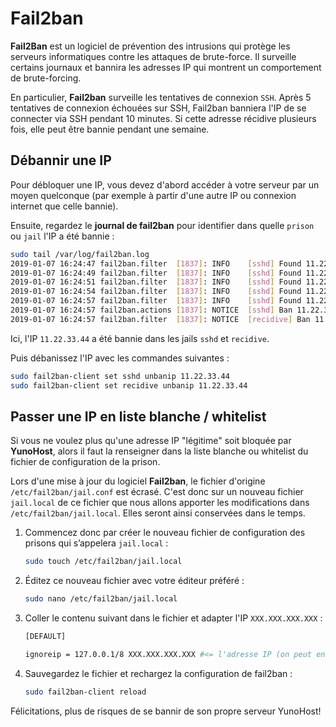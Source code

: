 # Fail2ban

**Fail2Ban** est un logiciel de prévention des intrusions qui protège les serveurs informatiques contre les attaques de brute-force. Il surveille certains journaux et bannira les adresses IP qui montrent un comportement de brute-forcing.

En particulier, **Fail2ban** surveille les tentatives de connexion `SSH`. Après 5 tentatives de connexion échouées sur SSH, Fail2ban banniera l'IP de se connecter via SSH pendant 10 minutes. Si cette adresse récidive plusieurs fois, elle peut être bannie pendant une semaine.

## Débannir une IP

Pour débloquer une IP, vous devez d'abord accéder à votre serveur par un moyen quelconque (par exemple à partir d'une autre IP ou connexion internet que celle bannie).

Ensuite, regardez le **journal de fail2ban** pour identifier dans quelle `prison` ou `jail` l'IP a été bannie :

```bash
sudo tail /var/log/fail2ban.log
2019-01-07 16:24:47 fail2ban.filter  [1837]: INFO    [sshd] Found 11.22.33.44
2019-01-07 16:24:49 fail2ban.filter  [1837]: INFO    [sshd] Found 11.22.33.44
2019-01-07 16:24:51 fail2ban.filter  [1837]: INFO    [sshd] Found 11.22.33.44
2019-01-07 16:24:54 fail2ban.filter  [1837]: INFO    [sshd] Found 11.22.33.44
2019-01-07 16:24:57 fail2ban.filter  [1837]: INFO    [sshd] Found 11.22.33.44
2019-01-07 16:24:57 fail2ban.actions [1837]: NOTICE  [sshd] Ban 11.22.33.44
2019-01-07 16:24:57 fail2ban.filter  [1837]: NOTICE  [recidive] Ban 11.22.33.44
```

Ici, l'IP `11.22.33.44` a été bannie dans les jails `sshd` et `recidive`.

Puis débanissez l'IP avec les commandes suivantes :

```bash
sudo fail2ban-client set sshd unbanip 11.22.33.44
sudo fail2ban-client set recidive unbanip 11.22.33.44
```

## Passer une IP en liste blanche / whitelist

Si vous ne voulez plus qu'une adresse IP "légitime" soit bloquée par **YunoHost**, alors il faut la renseigner dans la liste blanche ou whitelist du fichier de configuration de la prison.

Lors d'une mise à jour du logiciel **Fail2ban**, le fichier d'origine `/etc/fail2ban/jail.conf` est écrasé. C'est donc sur un nouveau fichier `jail.local` de ce fichier que nous allons apporter les modifications dans `/etc/fail2ban/jail.local`. Elles seront ainsi conservées dans le temps.

1. Commencez donc par créer le nouveau fichier de configuration des prisons qui s’appelera `jail.local` :

    ```bash
    sudo touch /etc/fail2ban/jail.local
    ```

2. Éditez ce nouveau fichier avec votre éditeur préféré :

    ```bash
    sudo nano /etc/fail2ban/jail.local
    ```

3. Coller le contenu suivant dans le fichier et adapter l'IP ```XXX.XXX.XXX.XXX``` :

    ```bash
    [DEFAULT]

    ignoreip = 127.0.0.1/8 XXX.XXX.XXX.XXX #<= l'adresse IP (on peut en mettre  plusieurs, séparées par un espace) que vous voulez passer en liste blanche / whitelist
    ```

4. Sauvegardez le fichier et rechargez la configuration de fail2ban :

    ```bash
    sudo fail2ban-client reload
    ```

Félicitations, plus de risques de se bannir de son propre serveur YunoHost!
